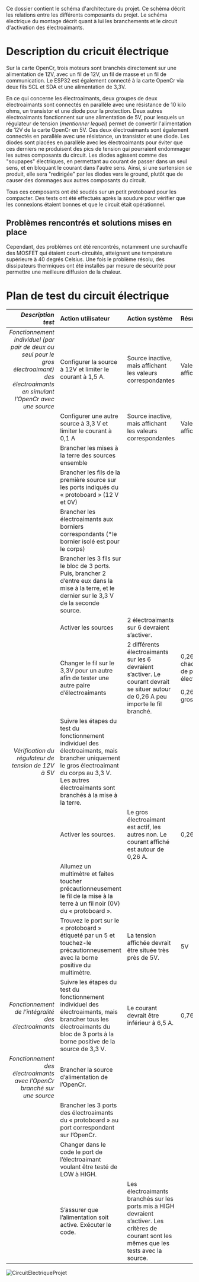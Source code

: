Ce dossier contient le schéma d'architecture du projet. Ce schéma décrit les relations entre les différents composants du projet. Le schéma électrique du montage décrit quant à lui les branchements et le circuit d'activation des électroaimants.
# Description du cricuit électrique
Sur la carte OpenCr, trois moteurs sont branchés directement sur une alimentation de 12V, avec un fil de 12V, un fil de masse et un fil de communication. Le ESP32 est également connecté à la carte OpenCr via deux fils SCL et SDA et une alimentation de 3,3V.

En ce qui concerne les électroaimants, deux groupes de deux électroaimants sont connectés en parallèle avec une résistance de 10 kilo ohms, un transistor et une diode pour la protection. Deux autres électroaimants fonctionnent sur une alimentation de 5V, pour lesquels un régulateur de tension (*mentionner lequel*) permet de convertir l'alimentation de 12V de la carte OpenCr en 5V. Ces deux électroaimants sont également connectés en parallèle avec une résistance, un transistor et une diode. Les diodes sont placées en parallèle avec les électroaimants pour éviter que ces derniers ne produisent des pics de tension qui pourraient endommager les autres composants du circuit. Les diodes agissent comme des "soupapes" électriques, en permettant au courant de passer dans un seul sens, et en bloquant le courant dans l'autre sens. Ainsi, si une surtension se produit, elle sera "redirigée" par les diodes vers le ground, plutôt que de causer des dommages aux autres composants du circuit.

Tous ces composants ont été soudés sur un petit protoboard pour les compacter. Des tests ont été effectués après la soudure pour vérifier que les connexions étaient bonnes et que le circuit était opérationnel.

## Problèmes rencontrés et solutions mises en place
Cependant, des problèmes ont été rencontrés, notamment une surchauffe des MOSFET qui étaient court-circuités, atteignant une température supérieure à 40 degrés Celsius. Une fois le problème résolu, des dissipateurs thermiques ont été installés par mesure de sécurité pour permettre une meilleure diffusion de la chaleur.

# Plan de test du circuit électrique

|***Description test***|**Action utilisateur**|**Action système**|**Résultat**|
| -: | :- | :- | :- |
|*Fonctionnement individuel (par pair de deux ou seul pour le gros électroaimant) des électroaimants en simulant l’OpenCr avec une source*|Configurer la source à 12V et limiter le courant à 1,5 A.|Source inactive, mais affichant les valeurs correspondantes|Valeurs affichées|
||Configurer une autre source à 3,3 V et limiter le courant à 0,1 A|Source inactive, mais affichant les valeurs correspondantes|Valeurs affichées|
||Brancher les mises à la terre des sources ensemble|||
||Brancher les fils de la première source sur les ports indiqués du « protoboard » (12 V et 0V)|||
||Brancher les électroaimants aux borniers correspondants (\*le bornier isolé est pour le corps)|||
||Brancher les 3 fils sur le bloc de 3 ports. Puis, brancher 2 d’entre eux dans la mise à la terre, et le dernier sur le 3,3 V de la seconde source.  |||
||Activer les sources|2 électroaimants sur 6 devraient s’activer. ||
||Changer le fil sur le 3,3V pour un autre afin de tester une autre paire d’électroaimants|2 différents électroaimants sur les 6 devraient s’activer. Le courant devrait se situer autour de 0,26 A peu importe le fil branché.|<p>0,26 A pour chaque pair de petits électroaimants</p><p>0,26 A pour le gros</p>|
|*Vérification du régulateur de tension de 12V à 5V*|Suivre les étapes du test du fonctionnement individuel des électroaimants, mais brancher uniquement le gros électroaimant du corps au 3,3 V. Les autres électroaimants sont branchés à la mise à la terre. |||
||Activer les sources.|Le gros électroaimant est actif, les autres non. Le courant affiché est autour de 0,26 A. |0,26 A|
||Allumez un multimètre et faites toucher précautionneusement le fil de la mise à la terre à un fil noir (0V) du « protoboard ». |||
||Trouvez le port sur le « protoboard » étiqueté par un 5 et touchez-le précautionneusement avec la borne positive du multimètre.|La tension affichée devrait être située très près de 5V. |5V|
|*Fonctionnement de l’intégralité des électroaimants*|Suivre les étapes du test du fonctionnement individuel des électroaimants, mais brancher tous les électroaimants du bloc de 3 ports à la borne positive de la source de 3,3 V. |Le courant devrait être inférieur à 6,5 A. |0,76 A|
|*Fonctionnement des électroaimants avec l’OpenCr branché sur une source*|Brancher la source d’alimentation de l’OpenCr.|||
||Brancher les 3 ports des électroaimants du « protoboard » au port correspondant sur l’OpenCr.|||
||Changer dans le code le port de l’électroaimant voulant être testé de LOW à HIGH.|||
||S’assurer que l’alimentation soit active. Exécuter le code.|Les électroaimants branchés sur les ports mis à HIGH devraient s’activer. Les critères de courant sont les mêmes que les tests avec la source. ||

![CircuitElectriqueProjet](https://user-images.githubusercontent.com/93997878/227017766-c39d5995-d5f2-444b-be57-60133e696879.png)


